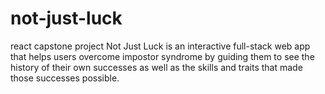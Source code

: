 # not-just-luck
react capstone project 
Not Just Luck is an interactive full-stack web app that helps users overcome impostor syndrome by guiding them to see the history of their own successes as well as the skills and traits that made those successes possible.
